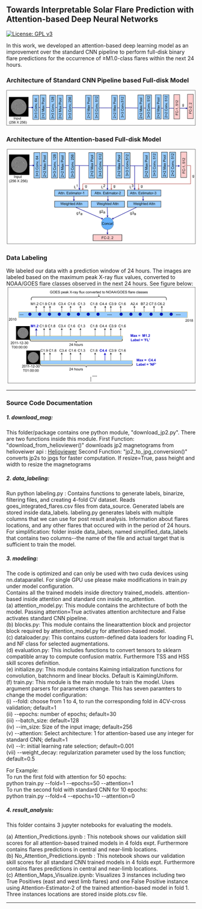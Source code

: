## Towards Interpretable Solar Flare Prediction with Attention-based Deep Neural Networks
[![License: GPL v3](https://img.shields.io/badge/License-GPLv3-blue.svg)](LICENSE)

In this work, we developed an attention-based deep learning model as an improvement over the standard CNN pipeline to perform full-disk binary flare predictions for the occurrence of ≥M1.0-class flares within the next 24 hours.

### Architecture of Standard CNN Pipeline based Full-disk Model

![alt text](https://github.com/chetrajpandey/fulldiskAttention/blob/main/readme_resoc/no_attn_arch.png?raw=true)

### Architecture of the Attention-based Full-disk Model
![alt text](https://github.com/chetrajpandey/fulldiskAttention/blob/main/readme_resoc/attn_arch.png?raw=true)

### Data Labeling
We labeled our data with a prediction window of 24 hours. The images are labeled based on the maximum peak X-ray flux values,
converted to NOAA/GOES flare classes observed in the next 24 hours. See figure below:
![alt text](https://github.com/chetrajpandey/fulldiskAttention/blob/main/readme_resoc/data_label.png?raw=true)

---
### Source Code Documentation

##### 1. download_mag:

This folder/package contains one python module, "download_jp2.py". 
There are two functions inside this module.
First Function: "download_from_helioviewer()" downloads jp2 magnetograms from helioveiwer api : [Helioviewer](https://api.helioviewer.org/docs/v2/api/api_groups/jpeg2000.html)
Second Function: "jp2_to_jpg_conversion()" converts jp2s to jpgs for faster computation. If resize=True, pass height and width to resize the magnetograms

##### 2. data_labeling:

Run python labeling.py : Contains functions to generate labels, binarize, filtering files, and creating 4-fold CV dataset.
Reads goes_integrated_flares.csv files from data_source.
Generated labels are stored inside data_labels. 
labeling.py generates labels with multiple columns that we can use for post result analysis. Information about flares locations, and any other flares that occured with in the period of 24 hours.
For simplification:  folder inside data_labels, named simplified_data_labels that contains two columns--the name of the file and actual target that is sufficient to train the model.

##### 3. modeling:

The code is optimized and can only be used with two cuda devices using nn.dataparallel. For single GPU use please make modifications in train.py under model configuration. <br /> 
Contains all the trained models inside directory trained_models. attention-based inside attention and standard cnn inside no_attention.<br /> 
(a) attention_model.py: This module contains the architecture of both the model. Passing attention=True activates attention architecture and False activates standard CNN pipeline.<br /> 
(b) blocks.py: This module contains the linearattention block and projector block required by attention_model.py for attention-based model.<br /> 
(c) dataloader.py: This contains custom-defined data loaders for loading FL and NF class for selected augmentations.<br /> 
(d) evaluation.py: This includes functions to convert tensors to sklearn compatible array to compute confusion matrix. Furthermore TSS and HSS skill scores definition.<br /> 
(e) initialize.py: This module contains Kaiming intialization functions for convolution, batchnorm and linear blocks. Default is KaimingUniform.<br /> 
(f) train.py: This module is the main module to train the model. Uses argument parsers for parameters change. This has seven paramters to change the model configuration:<br /> 
(i) --fold: choose from 1 to 4, to run the corresponding fold in 4CV-cross validation; default=1<br /> 
(ii) --epochs: number of epochs; default=30<br /> 
(iii) --batch_size: default=128<br /> 
(iv) --im_size: Size of the input image; default=256<br /> 
(v) --attention: Select architecture: 1 for attention-based use any integer for standard CNN; default=1<br /> 
(vi) --lr: initial learning rate selection; default=0.001<br /> 
(vii) --weight_decay: regularization parameter used by the loss function; default=0.5<br /> 

For Example: <br /> 
To run the first fold with attention for 50 epochs:<br /> 
python train.py --fold=1 --epochs=50 --attention=1<br /> 
To run the second fold with standard CNN for 10 epochs:<br /> 
python train.py --fold=4 --epochs=10 --attention=0

##### 4. result_analysis:


This folder contains 3 jupyter notebooks for evaluating the models.<br /> 

(a) Attention_Predictions.ipynb : This notebook shows our validation skill scores for all attention-based trained models in 4 folds expt. Furthermore contains flares predictions in central and near-limb locations. <br /> 
(b) No_Attention_Predictions.ipynb : This notebook shows our validation skill scores for all standard CNN trained models in 4 folds expt. Furthermore contains flares predictions in central and near-limb locations.<br /> 
(c) Attention_Maps_Visualize.ipynb: Visualizes 3 instances including two True Positives (east and west limb flares) and one False Positive instance using Attention-Estimator-2 of the trained attention-based model in fold 1. Three instances locations are stored inside plots.csv file.

---